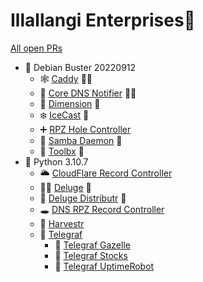# Illallangi Enterprises👋

[All open PRs](https://github.com/pulls?q=is%3Aopen+is%3Apr+org%3Aillallangi)


* 🐧 Debian Buster 20220912
  * 🕸️ [Caddy](https://github.com/illallangi/caddy) 🧰🐧
  * 🔔 [Core DNS Notifier](https://github.com/illallangi/coredns-notifier) 🐋🧰
  * 🏡 [Dimension](https://github.com/illallangi/dimension) 🧰
  * ❄️ [IceCast](https://github.com/illallangi/icecast) 🧰
  * ➕ [RPZ Hole Controller](https://github.com/illallangi/rpzhole-controller)
  * 📂 [Samba Daemon](https://github.com/illallangi/samba-daemon) 🧰
  * 🧰 [Toolbx](https://github.com/illallangi/toolbx) 🐋
* 🐍 Python 3.10.7
  * 🌥️ [CloudFlare Record Controller](https://github.com/illallangi/cloudflarerecord-controller)
  * 🏴‍☠️ [Deluge](https://github.com/illallangi/deluge) 🧰
  * 🚚 [Deluge Distributr](https://github.com/illallangi/deluge-distributr) 🧰
  * 🕳️ [DNS RPZ Record Controller](https://github.com/illallangi/dnsrpzrecord-controller)
  * 🚜 [Harvestr](https://github.com/illallangi/harvestr)
  * 🔦 [Telegraf](https://github.com/illallangi/telegraf)
    * 🦒 [Telegraf Gazelle](https://github.com/illallangi/telegraf-gazelle)
    * 🧦 [Telegraf Stocks](https://github.com/illallangi/telegraf-stocks)
    * 🤖 [Telegraf UptimeRobot](https://github.com/illallangi/telegraf-uptimerobot)
